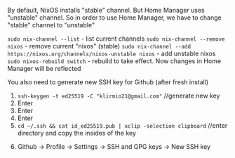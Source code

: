 By default, NixOS installs "stable" channel.
But Home Manager uses "unstable" channel.
So in order to use Home Manager, we have to change "stable" channel to "unstable"

`sudo nix-channel --list` - list current channels
`sudo nix-channel --remove nixos` - remove current "nixos" (stable)
`sudo nix-channel --add https://nixos.org/channels/nixos-unstable nixos` - add unstable nixos
`sudo nixos-rebuild switch` - rebuild to take effect. Now changes in Home Manager will be reflected

You also need to generate new SSH key for Github (after fresh install)

1. `ssh-keygen -t ed25519 -C "klirmio21@gmail.com"` //generate new key
2. Enter
3. Enter
4. Enter
5. `cd ~/.ssh && cat id_ed25519.pub | xclip -selection clipboard` //enter directory and copy the insides of the key

6) Github -> Profile -> Settings -> SSH and GPG keys -> New SSH key
